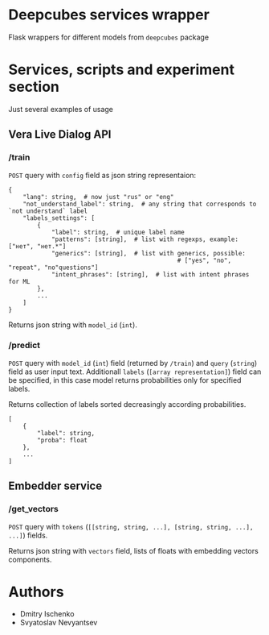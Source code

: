 # Deepcubes services wrapper

Flask wrappers for different models from `deepcubes` package

# Services, scripts and experiment section

Just several examples of usage

## Vera Live Dialog API

### /train

`POST` query with `config` field as json string representaion:
```
{
	"lang": string,  # now just "rus" or "eng"
	"not_understand_label": string,  # any string that corresponds to `not understand` label
	"labels_settings": [
		{
			"label": string,  # unique label name
			"patterns": [string],  # list with regexps, example: ["нет", "нет.*"]
			"generics": [string],  # list with generics, possible:
                                               # ["yes", "no", "repeat", "no"questions"]
			"intent_phrases": [string],  # list with intent phrases for ML
		},
		...
	]
}
```

Returns json string with `model_id` (`int`).

### /predict

`POST` query with `model_id` (`int`) field (returned by `/train`) and `query` (`string`) field as user input text. Additionall `labels` (`[array representation]`) field can be specified, in this case model returns probabilities only for specified labels.

Returns collection of labels sorted decreasingly according probabilities.

```
[
	{
		"label": string,
		"proba": float
	},
	...
]
```


## Embedder service

### /get_vectors


`POST` query with `tokens` (`[[string, string, ...], [string, string, ...], ...]`) fields.

Returns json string with `vectors` field, lists of floats with embedding vectors components.

# Authors

* Dmitry Ischenko
* Svyatoslav Nevyantsev


